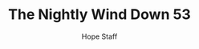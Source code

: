 ---
image: /assets/img/nwd/53_nwd_psalm_90_12_niv.png
title: The Nightly Wind Down 53
categories:
  - The Nightly Wind Down
author: Hope Staff
notes: The Nightly Wind Down 53
embed: >-
  EMBED_GOES_HERE
transcript: >-
  SOME LINES OF TEXT START HERE
---